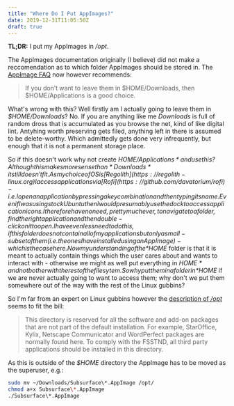 ```yaml
---
title: "Where Do I Put AppImages?"
date: 2019-12-31T11:05:50Z
draft: true
---
```


**TL;DR:** I put my AppImages in */opt*.

The AppImages documentation originally (I believe) did not make a reccomendation as to which folder AppImages should be stored in.  The [AppImage FAQ](https://docs.appimage.org/user-guide/faq.html#question-where-do-i-store-my-appimages) now however recommends:

> If you don’t want to leave them in $HOME/Downloads, then $HOME/Applications is a good choice.

What's wrong with this?  Well firstly am I actually going to leave them in *$HOME/Downloads*?  No.  If you are anything like me *Downloads* is full of random dross that is accumulated as you browse the net, kind of like digital lint.  Antyhing worth preserving gets filed, anything left in there is assumed to be delete-worthy.  Which admittedly gets done very infrequently, but enough that it is not a permanent storage place.

So if this doesn't work why not create *$HOME/Applications* and use this?  Although this makes more sense than *Downloads* it still doesn't fit.  As my choice of OS is [Regolith](https://regolith-linux.org) I access applications via [Rofi](https://github.com/davatorium/rofi) - i.e. I open an application by pressing a key combination and then typing its name.  Even if I was using stock Ubuntu then I would presumably use the dock to access application icons.  I therefore have no need, pretty much ever, to navigate to a folder, find the right application and then double-click on it to open.  I have even less need to do this, if this folder does not contain all of my applications but only a small-subset of them (i.e. the ones I have installed using an AppImage) - which is the case here.  Now my understanding of the *$HOME* folder is that it is meant to actually contain things which the user cares about and wants to interact with - otherwise we might as well put everything in *$HOME* and not bother with the rest of the filesytem.  So why put them in a folder in *$HOME* if we are never actually going to want to access them; why don't we put them somewhere out of the way with the rest of the Linux gubbins?

So I'm far from an expert on Linux gubbins however the [description of */opt*](https://www.tldp.org/LDP/Linux-Filesystem-Hierarchy/html/opt.html) seems to fit the bill:

> This directory is reserved for all the software and add-on packages that are not part of the default installation. For example, StarOffice, Kylix, Netscape Communicator and WordPerfect packages are normally found here. To comply with the FSSTND, all third party applications should be installed in this directory.

As this is outside of the *$HOME* directory the AppImage has to be moved as the superuser, e.g.:

```bash
sudo mv ~/Downloads/Subsurface\*.AppImage /opt/
chmod a+x Subsurface\*.AppImage
./Subsurface\*.AppImage
```
